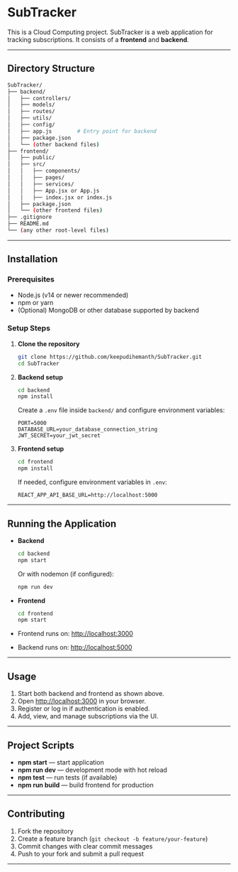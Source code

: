 # SubTracker
This is a Cloud Computing project. 
SubTracker is a web application for tracking subscriptions. It consists of a **frontend** and **backend**.

---

## Directory Structure

```bash
SubTracker/
├── backend/
│   ├── controllers/
│   ├── models/
│   ├── routes/
│   ├── utils/
│   ├── config/
│   ├── app.js        # Entry point for backend
│   ├── package.json
│   └── (other backend files)
├── frontend/
│   ├── public/
│   ├── src/
│   │   ├── components/
│   │   ├── pages/
│   │   ├── services/
│   │   ├── App.jsx or App.js
│   │   ├── index.jsx or index.js
│   ├── package.json
│   └── (other frontend files)
├── .gitignore
├── README.md
└── (any other root-level files)
```

---

## Installation

### Prerequisites

* Node.js (v14 or newer recommended)
* npm or yarn
* (Optional) MongoDB or other database supported by backend

### Setup Steps

1. **Clone the repository**

   ```sh
   git clone https://github.com/keepudihemanth/SubTracker.git
   cd SubTracker
   ```

2. **Backend setup**

   ```sh
   cd backend
   npm install
   ```

   Create a `.env` file inside `backend/` and configure environment variables:

   ```env
   PORT=5000
   DATABASE_URL=your_database_connection_string
   JWT_SECRET=your_jwt_secret
   ```

3. **Frontend setup**

   ```sh
   cd frontend
   npm install
   ```

   If needed, configure environment variables in `.env`:

   ```env
   REACT_APP_API_BASE_URL=http://localhost:5000
   ```

---

## Running the Application

* **Backend**

  ```sh
  cd backend
  npm start
  ```

  Or with nodemon (if configured):

  ```sh
  npm run dev
  ```

* **Frontend**

  ```sh
  cd frontend
  npm start
  ```

* Frontend runs on: [http://localhost:3000](http://localhost:3000)  
* Backend runs on: [http://localhost:5000](http://localhost:5000)

---

## Usage

1. Start both backend and frontend as shown above.
2. Open [http://localhost:3000](http://localhost:3000) in your browser.
3. Register or log in if authentication is enabled.
4. Add, view, and manage subscriptions via the UI.

---

## Project Scripts

* **npm start** — start application
* **npm run dev** — development mode with hot reload
* **npm test** — run tests (if available)
* **npm run build** — build frontend for production

---

## Contributing

1. Fork the repository
2. Create a feature branch (`git checkout -b feature/your-feature`)
3. Commit changes with clear commit messages
4. Push to your fork and submit a pull request

---

